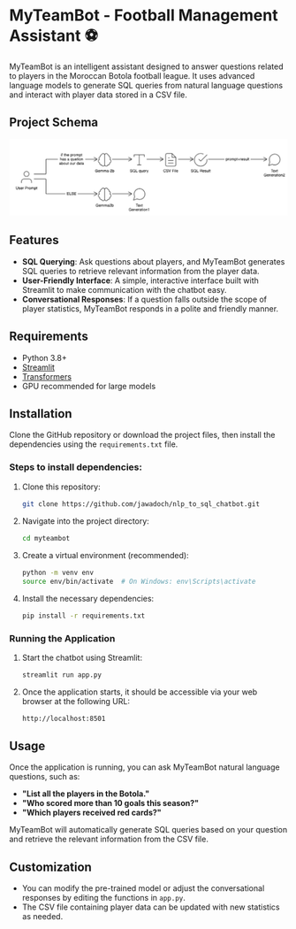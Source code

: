 # MyTeamBot - Football Management Assistant ⚽

MyTeamBot is an intelligent assistant designed to answer questions related to players in the Moroccan Botola football league. It uses advanced language models to generate SQL queries from natural language questions and interact with player data stored in a CSV file.

## Project Schema

![Project Schema](solution.png)

## Features

- **SQL Querying**: Ask questions about players, and MyTeamBot generates SQL queries to retrieve relevant information from the player data.
- **User-Friendly Interface**: A simple, interactive interface built with Streamlit to make communication with the chatbot easy.
- **Conversational Responses**: If a question falls outside the scope of player statistics, MyTeamBot responds in a polite and friendly manner.

## Requirements

- Python 3.8+
- [Streamlit](https://streamlit.io)
- [Transformers](https://huggingface.co/transformers/)
- GPU recommended for large models

## Installation

Clone the GitHub repository or download the project files, then install the dependencies using the `requirements.txt` file.

### Steps to install dependencies:

1. Clone this repository:
    ```bash
    git clone https://github.com/jawadoch/nlp_to_sql_chatbot.git
    ```

2. Navigate into the project directory:
    ```bash
    cd myteambot
    ```

3. Create a virtual environment (recommended):
    ```bash
    python -m venv env
    source env/bin/activate  # On Windows: env\Scripts\activate
    ```

4. Install the necessary dependencies:
    ```bash
    pip install -r requirements.txt
    ```

### Running the Application

1. Start the chatbot using Streamlit:
    ```bash
    streamlit run app.py
    ```

2. Once the application starts, it should be accessible via your web browser at the following URL:
    ```
    http://localhost:8501
    ```


## Usage

Once the application is running, you can ask MyTeamBot natural language questions, such as:

- **"List all the players in the Botola."**
- **"Who scored more than 10 goals this season?"**
- **"Which players received red cards?"**

MyTeamBot will automatically generate SQL queries based on your question and retrieve the relevant information from the CSV file.

## Customization

- You can modify the pre-trained model or adjust the conversational responses by editing the functions in `app.py`.
- The CSV file containing player data can be updated with new statistics as needed.
